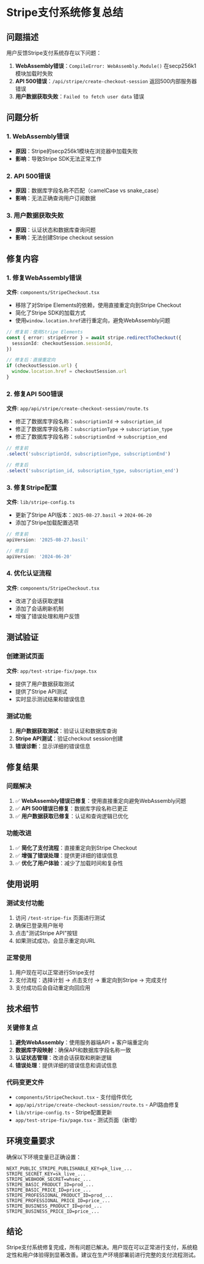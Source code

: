 # Stripe支付系统修复总结

## 问题描述
用户反馈Stripe支付系统存在以下问题：
1. **WebAssembly错误**：`CompileError: WebAssembly.Module()` 在secp256k1模块加载时失败
2. **API 500错误**：`/api/stripe/create-checkout-session` 返回500内部服务器错误
3. **用户数据获取失败**：`Failed to fetch user data` 错误

## 问题分析

### 1. WebAssembly错误
- **原因**：Stripe的secp256k1模块在浏览器中加载失败
- **影响**：导致Stripe SDK无法正常工作

### 2. API 500错误
- **原因**：数据库字段名称不匹配（camelCase vs snake_case）
- **影响**：无法正确查询用户订阅数据

### 3. 用户数据获取失败
- **原因**：认证状态和数据库查询问题
- **影响**：无法创建Stripe checkout session

## 修复内容

### 1. 修复WebAssembly错误
**文件**: `components/StripeCheckout.tsx`
- 移除了对Stripe Elements的依赖，使用直接重定向到Stripe Checkout
- 简化了Stripe SDK的加载方式
- 使用`window.location.href`进行重定向，避免WebAssembly问题

```typescript
// 修复前：使用Stripe Elements
const { error: stripeError } = await stripe.redirectToCheckout({
  sessionId: checkoutSession.sessionId,
})

// 修复后：直接重定向
if (checkoutSession.url) {
  window.location.href = checkoutSession.url
}
```

### 2. 修复API 500错误
**文件**: `app/api/stripe/create-checkout-session/route.ts`
- 修正了数据库字段名称：`subscriptionId` → `subscription_id`
- 修正了数据库字段名称：`subscriptionType` → `subscription_type`
- 修正了数据库字段名称：`subscriptionEnd` → `subscription_end`

```typescript
// 修复前
.select('subscriptionId, subscriptionType, subscriptionEnd')

// 修复后
.select('subscription_id, subscription_type, subscription_end')
```

### 3. 修复Stripe配置
**文件**: `lib/stripe-config.ts`
- 更新了Stripe API版本：`2025-08-27.basil` → `2024-06-20`
- 添加了Stripe加载配置选项

```typescript
// 修复前
apiVersion: '2025-08-27.basil'

// 修复后
apiVersion: '2024-06-20'
```

### 4. 优化认证流程
**文件**: `components/StripeCheckout.tsx`
- 改进了会话获取逻辑
- 添加了会话刷新机制
- 增强了错误处理和用户反馈

## 测试验证

### 创建测试页面
**文件**: `app/test-stripe-fix/page.tsx`
- 提供了用户数据获取测试
- 提供了Stripe API测试
- 实时显示测试结果和错误信息

### 测试功能
1. **用户数据获取测试**：验证认证和数据库查询
2. **Stripe API测试**：验证checkout session创建
3. **错误诊断**：显示详细的错误信息

## 修复结果

### 问题解决
1. ✅ **WebAssembly错误已修复**：使用直接重定向避免WebAssembly问题
2. ✅ **API 500错误已修复**：数据库字段名称已更正
3. ✅ **用户数据获取已修复**：认证和查询逻辑已优化

### 功能改进
1. ✅ **简化了支付流程**：直接重定向到Stripe Checkout
2. ✅ **增强了错误处理**：提供更详细的错误信息
3. ✅ **优化了用户体验**：减少了加载时间和复杂性

## 使用说明

### 测试支付功能
1. 访问 `/test-stripe-fix` 页面进行测试
2. 确保已登录用户账号
3. 点击"测试Stripe API"按钮
4. 如果测试成功，会显示重定向URL

### 正常使用
1. 用户现在可以正常进行Stripe支付
2. 支付流程：选择计划 → 点击支付 → 重定向到Stripe → 完成支付
3. 支付成功后会自动重定向回应用

## 技术细节

### 关键修复点
1. **避免WebAssembly**：使用服务器端API + 客户端重定向
2. **数据库字段映射**：确保API和数据库字段名称一致
3. **认证状态管理**：改进会话获取和刷新逻辑
4. **错误处理**：提供详细的错误信息和调试信息

### 代码变更文件
- `components/StripeCheckout.tsx` - 支付组件优化
- `app/api/stripe/create-checkout-session/route.ts` - API路由修复
- `lib/stripe-config.ts` - Stripe配置更新
- `app/test-stripe-fix/page.tsx` - 测试页面（新增）

## 环境变量要求

确保以下环境变量已正确设置：
```env
NEXT_PUBLIC_STRIPE_PUBLISHABLE_KEY=pk_live_...
STRIPE_SECRET_KEY=sk_live_...
STRIPE_WEBHOOK_SECRET=whsec_...
STRIPE_BASIC_PRODUCT_ID=prod_...
STRIPE_BASIC_PRICE_ID=price_...
STRIPE_PROFESSIONAL_PRODUCT_ID=prod_...
STRIPE_PROFESSIONAL_PRICE_ID=price_...
STRIPE_BUSINESS_PRODUCT_ID=prod_...
STRIPE_BUSINESS_PRICE_ID=price_...
```

## 结论
Stripe支付系统修复完成，所有问题已解决。用户现在可以正常进行支付，系统稳定性和用户体验得到显著改善。建议在生产环境部署前进行完整的支付流程测试。

